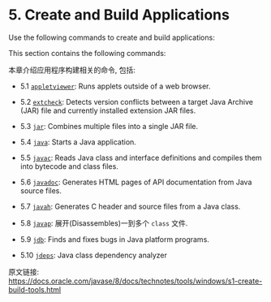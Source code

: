 # 5. Create and Build Applications

Use the following commands to create and build applications:

This section contains the following commands:

本章介绍应用程序构建相关的命令, 包括:


- 5.1 [`appletviewer`](appletviewer.html#BGBJAJHC): Runs applets outside of a web browser.

- 5.2 [`extcheck`](extcheck.html#CIHJGIJG): Detects version conflicts between a target Java Archive (JAR) file and currently installed extension JAR files.

- 5.3 [`jar`](jar.html#BGBEJEEG): Combines multiple files into a single JAR file.

- 5.4 [`java`](java.html#CBBFHAJA): Starts a Java application.

- 5.5 [`javac`](javac.html#BHCJCBFB): Reads Java class and interface definitions and compiles them into bytecode and class files.

- 5.6 [`javadoc`](javadoc.html#CHDFCDCI): Generates HTML pages of API documentation from Java source files.

- 5.7 [`javah`](javah.html#BJECIACA): Generates C header and source files from a Java class.

- 5.8 [`javap`](05_08_javap.md): 展开(Disassembles)一到多个 `class` 文件.

- 5.9 [`jdb`](jdb.html#CHDFHFDB): Finds and fixes bugs in Java platform programs.

- 5.10 [`jdeps`](jdeps.html#BACEHAGD): Java class dependency analyzer







原文链接: <https://docs.oracle.com/javase/8/docs/technotes/tools/windows/s1-create-build-tools.html>